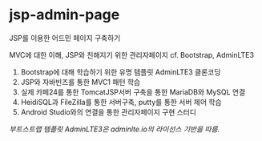 # jsp-admin-page
JSP를 이용한 어드민 페이지 구축하기

MVC에 대한 이해, JSP와 친해지기 위한 관리자페이지 cf. Bootstrap, AdminLTE3

1. Bootstrap에 대해 학습하기 위한 유명 템플릿 AdminLTE3 클론코딩
2. JSP와 자바빈즈를 통한 MVC1 패턴 학습
3. 실제 카페24를 통한 TomcatJSP서버 구축을 통한 MariaDB와 MySQL 연결
4. HeidiSQL과 FileZilla를 통한 서버구축, putty를 통한 서버 제어 학습
5. Android Studio와의 연결을 통한 관리자페이지 구현 스터디

*부트스트랩 템플릿 AdminLTE3은 adminlte.io의 라이선스 기반을 따름.*
